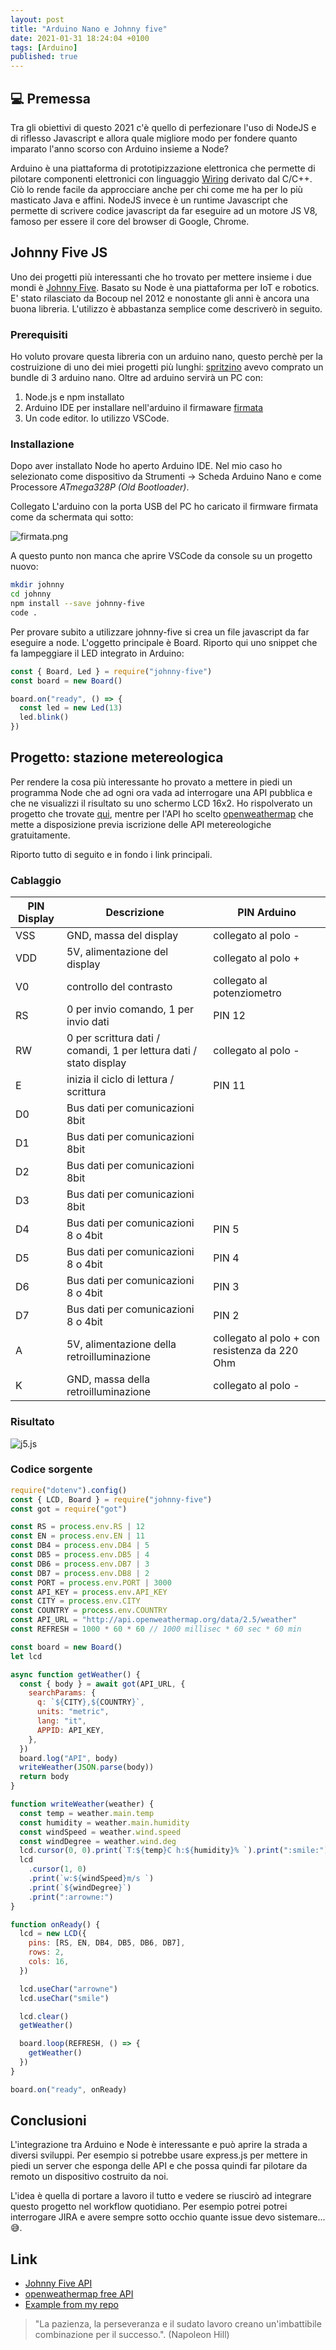 ```yaml
---
layout: post
title: "Arduino Nano e Johnny five"
date: 2021-01-31 18:24:04 +0100
tags: [Arduino]
published: true
---
```


## :computer: Premessa

Tra gli obiettivi di questo 2021 c'è quello di perfezionare l'uso di NodeJS e di riflesso Javascript e allora quale migliore modo per fondere quanto imparato l'anno scorso con Arduino insieme a Node?

Arduino è una piattaforma di prototipizzazione elettronica che permette di pilotare componenti elettronici con linguaggio [Wiring](https://it.wikipedia.org/wiki/Wiring) derivato dal C/C++. Ciò lo rende facile da approcciare anche per chi come me ha per lo più masticato Java e affini. NodeJS invece è un runtime Javascript che permette di scrivere codice javascript da far eseguire ad un motore JS V8, famoso per essere il core del browser di Google, Chrome.

## Johnny Five JS

Uno dei progetti più interessanti che ho trovato per mettere insieme i due mondi è [Johnny Five](http://johnny-five.io/). Basato su Node è una piattaforma per IoT e robotics. E' stato rilasciato da Bocoup nel 2012 e nonostante gli anni è ancora una buona libreria.
L'utilizzo è abbastanza semplice come descriverò in seguito.

### Prerequisiti

Ho voluto provare questa libreria con un arduino nano, questo perchè per la costruizione di uno dei miei progetti più lunghi: [spritzino](https://github.com/capitanfuturo/spritzino) avevo comprato un bundle di 3 arduino nano. Oltre ad arduino servirà un PC con:

1. Node.js e npm installato
2. Arduino IDE per installare nell'arduino il firmaware [firmata](https://www.arduino.cc/en/reference/firmata)
3. Un code editor. Io utilizzo VSCode.

### Installazione

Dopo aver installato Node ho aperto Arduino IDE. Nel mio caso ho selezionato come dispositivo da Strumenti -> Scheda Arduino Nano e come Processore _ATmega328P (Old Bootloader)_.

Collegato L'arduino con la porta USB del PC ho caricato il firmware firmata come da schermata qui sotto:

![firmata.png](./firmata.png)

A questo punto non manca che aprire VSCode da console su un progetto nuovo:

```bash
mkdir johnny
cd johnny
npm install --save johnny-five
code .
```

Per provare subito a utilizzare johnny-five si crea un file javascript da far eseguire a node. L'oggetto principale è Board. Riporto qui uno snippet che fa lampeggiare il LED integrato in Arduino:

```js
const { Board, Led } = require("johnny-five")
const board = new Board()

board.on("ready", () => {
  const led = new Led(13)
  led.blink()
})
```

## Progetto: stazione metereologica

Per rendere la cosa più interessante ho provato a mettere in piedi un programma Node che ad ogni ora vada ad interrogare una API pubblica e che ne visualizzi il risultato su uno schermo LCD 16x2. Ho rispolverato un progetto che trovate [qui](../2020-04-15-arduino-display-1602A), mentre per l'API ho scelto [openweathermap](https://openweathermap.org/) che mette a disposizione previa iscrizione delle API metereologiche gratuitamente.

Riporto tutto di seguito e in fondo i link principali.

### Cablaggio

| PIN Display | Descrizione                                                        | PIN Arduino                                   |
| ----------- | ------------------------------------------------------------------ | --------------------------------------------- |
| VSS         | GND, massa del display                                             | collegato al polo -                           |
| VDD         | 5V, alimentazione del display                                      | collegato al polo +                           |
| V0          | controllo del contrasto                                            | collegato al potenziometro                    |
| RS          | 0 per invio comando, 1 per invio dati                              | PIN 12                                        |
| RW          | 0 per scrittura dati / comandi, 1 per lettura dati / stato display | collegato al polo -                           |
| E           | inizia il ciclo di lettura / scrittura                             | PIN 11                                        |
| D0          | Bus dati per comunicazioni 8bit                                    |                                               |
| D1          | Bus dati per comunicazioni 8bit                                    |                                               |
| D2          | Bus dati per comunicazioni 8bit                                    |                                               |
| D3          | Bus dati per comunicazioni 8bit                                    |                                               |
| D4          | Bus dati per comunicazioni 8 o 4bit                                | PIN 5                                         |
| D5          | Bus dati per comunicazioni 8 o 4bit                                | PIN 4                                         |
| D6          | Bus dati per comunicazioni 8 o 4bit                                | PIN 3                                         |
| D7          | Bus dati per comunicazioni 8 o 4bit                                | PIN 2                                         |
| A           | 5V, alimentazione della retroilluminazione                         | collegato al polo + con resistenza da 220 Ohm |
| K           | GND, massa della retroilluminazione                                | collegato al polo -                           |

### Risultato

![j5.js](./j5.jpg)

### Codice sorgente

```js
require("dotenv").config()
const { LCD, Board } = require("johnny-five")
const got = require("got")

const RS = process.env.RS | 12
const EN = process.env.EN | 11
const DB4 = process.env.DB4 | 5
const DB5 = process.env.DB5 | 4
const DB6 = process.env.DB7 | 3
const DB7 = process.env.DB8 | 2
const PORT = process.env.PORT | 3000
const API_KEY = process.env.API_KEY
const CITY = process.env.CITY
const COUNTRY = process.env.COUNTRY
const API_URL = "http://api.openweathermap.org/data/2.5/weather"
const REFRESH = 1000 * 60 * 60 // 1000 millisec * 60 sec * 60 min

const board = new Board()
let lcd

async function getWeather() {
  const { body } = await got(API_URL, {
    searchParams: {
      q: `${CITY},${COUNTRY}`,
      units: "metric",
      lang: "it",
      APPID: API_KEY,
    },
  })
  board.log("API", body)
  writeWeather(JSON.parse(body))
  return body
}

function writeWeather(weather) {
  const temp = weather.main.temp
  const humidity = weather.main.humidity
  const windSpeed = weather.wind.speed
  const windDegree = weather.wind.deg
  lcd.cursor(0, 0).print(`T:${temp}C h:${humidity}% `).print(":smile:")
  lcd
    .cursor(1, 0)
    .print(`w:${windSpeed}m/s `)
    .print(`${windDegree}`)
    .print(":arrowne:")
}

function onReady() {
  lcd = new LCD({
    pins: [RS, EN, DB4, DB5, DB6, DB7],
    rows: 2,
    cols: 16,
  })

  lcd.useChar("arrowne")
  lcd.useChar("smile")

  lcd.clear()
  getWeather()

  board.loop(REFRESH, () => {
    getWeather()
  })
}

board.on("ready", onReady)
```

## Conclusioni

L'integrazione tra Arduino e Node è interessante e può aprire la strada a diversi sviluppi. Per esempio si potrebbe usare express.js per mettere in piedi un server che esponga delle API e che possa quindi far pilotare da remoto un dispositivo costruito da noi.

L'idea è quella di portare a lavoro il tutto e vedere se riuscirò ad integrare questo progetto nel workflow quotidiano. Per esempio potrei potrei interrogare JIRA e avere sempre sotto occhio quante issue devo sistemare... :sweat_smile:.

## Link

- [Johnny Five API](http://johnny-five.io/api/)
- [openweathermap free API](https://openweathermap.org/)
- [Example from my repo](https://github.com/capitanfuturo/arduinoSalad/tree/master/013_J5_node_arduino_nano)

> "La pazienza, la perseveranza e il sudato lavoro creano un'imbattibile combinazione per il successo.". (Napoleon Hill)
